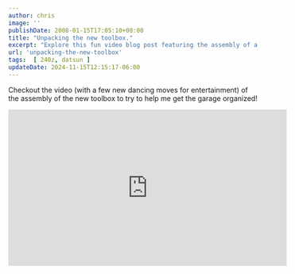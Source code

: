```yaml
---
author: chris
image: ''
publishDate: 2008-01-15T17:05:10+00:00
title: "Unpacking the new toolbox."
excerpt: "Explore this fun video blog post featuring the assembly of a new toolbox, complete with entertaining dance moves!"
url: 'unpacking-the-new-toolbox'
tags:  [ 240z, datsun ] 
updateDate: 2024-11-15T12:15:17-06:00
---
```


Checkout the video (with a few new dancing moves for entertainment) of the assembly of the new toolbox to try to help me get the garage organized!

<iframe width="560" height="315" src="https://www.youtube.com/embed/XeVpdMm4SlI?si=atSQeeQQ3D4crQ3q" title="YouTube video player" frameborder="0" allow="accelerometer; autoplay; clipboard-write; encrypted-media; gyroscope; picture-in-picture; web-share" referrerpolicy="strict-origin-when-cross-origin" allowfullscreen></iframe>
